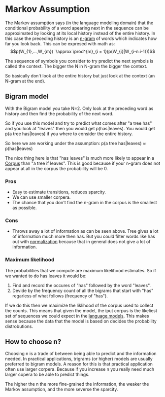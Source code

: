 # Markov Assumption
The Markov assumption says (in the language modeling domain) that the conditional probability of a word apearing next in the sequence can be approximated by looking at its local history instead of the entire history. In this case the preceding history is an [n-gram](../Languages/N-grams.md) of words which indicates how far you look back.  This can be expresed with math as: $$p(W_{1},...,W_{m}) `\approx \prod^{m}_{i = 1}(p(W_{i}|W_{i-n:i-1}))$$

The sequence of symbols you consider to try predict the next symbols is called the context. The bigger the N in N-gram the bigger the context.

So basically don't look at the entire history but just look at the context (an N-gram at the end). 

## Bigram model
With the Bigram model you take N=2. Only look at the preceding word as history and then find the probability of the next word. 

So if you use this model and try to predict what comes after "a tree has" and you look at  "leaves" then you would get p(has|leaves). You would get p(a tree has|leaves) if you where to consider the entire history. 

So here we are working under the assumption: $\text{p}(\text{a tree has}|\text{leaves}) \approx \text{p}(\text{has}|\text{leaves})$

The nice thing here is that "has leaves" is much more likely to appear in a [Corpus](../Data/Corpus.md) than "a tree if leaves". This is good because if your n-gram does not appear at all in the corpus the probability will be 0. 

### Pros
- Easy to estimate transitions, reduces sparcity. 
- We can use smaller corpera.
- The chance that you don't find the n-gram in the corpus is the smallest as possible.

### Cons
- Throws away a lot of information as can be seen above. Tree gives a lot of information much more then has. But you could filter words like has out with [normalization](../Data/Normalization.md) because that in general does not give a lot of information. 


### Maximum likelihood 
The probabilities that we compute are maximum likelihood estimates. So if we wanted to do has leaves it would be: 

1. Find and record the occures of "has" followed by the word "leaves". 
2. Devide by the frequency count of all the bigrams that start with "has" regarless of what follows (frequency of "has").

If we do this then we maximize the liklihood of the corpus used to collect the counts. This means that given the model, the iput corpus is the likeliest set of sequences we could expect in the [language models](Language%20Modeling.md). This makes sense because the data that the model is based on decides the probability distrobutions. 

## How to choose n?
Choosing n is a trade of between being able to predict and the information needed. In practical applications, trigrams (or higher) models are usually preferred to bigram models. A reason for this is that practical application often use larger corpera. Because if you increase n you really need much larger copera to be able to predict things. 

The higher the n the more fine-grained the information, the weaker the Markov assumption, and the more severse the sparcity. 